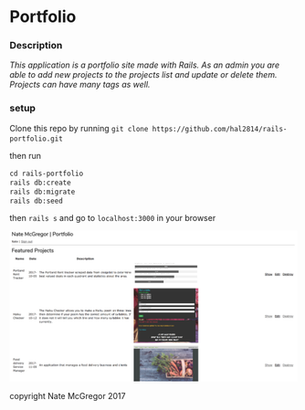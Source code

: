 # Portfolio


### Description
_This application is a portfolio site made with Rails. As an admin you are able to add new projects to the projects list and update or delete them. Projects can have many tags as well._

### setup

Clone this repo by running ` git clone https://github.com/hal2814/rails-portfolio.git `

then run
```
cd rails-portfolio
rails db:create
rails db:migrate
rails db:seed

```
then ` rails s ` and go to `localhost:3000` in your browser


![alt text](public/screen1.png)

copyright Nate McGregor 2017

